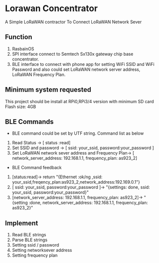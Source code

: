 # Lorawan Concentrator
A Simple LoRaWAN contractor To Connect LoRaWAN Network Sever

## Function

1. RasbainOS 
0. SPI interface connect to Semtech Sx130x gateway chip base concentrator.
0. BLE interface to connect with phone app for setting WiFi SSID and WiFi Password and also could set LoRaWAN network server address, LoRaWAN Frequency Plan.

## Minimum system requested

This project should be install at RPi0,RPi3/4 version with minimum SD card Flash size: 4GB

## BLE Commands

* BLE command could be set by UTF string. Command list as below

1. Read Status -> [ status :read]
0. Set SSID and password -> [ ssid: your_ssid, password:your_password ]
0. Set LoRaWAN network sever address and Frequency Plan-> [ network_server_address: 192.168.1.1, frequency_plan: as923_2]


* BLE Command feedback

1. [status:read]-> return "{Ethernet :ok/ng ,ssid: your_ssid,freqency_plan:as923_2,network_address:192.169.0.1"}
0.  [ ssid: your_ssid, password:your_password ]-> "{settings: done, ssid: your_ssid, password:your_password}"
0. [network_server_address: 192.168.1.1, frequency_plan: as923_2]-> "{setting :done, network_server_address: 192.168.1.1, frequency_plan: as923_2}"

## Implement 

1. Read BLE strings
0. Parse BLE strings
0. Setting ssid / password 
0. Setting networksever address
0. Setting frequency plan
